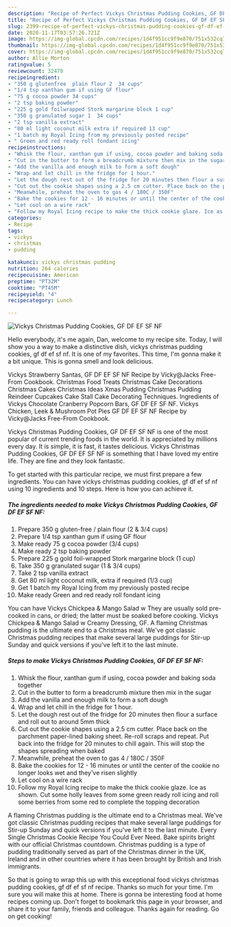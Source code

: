 ```yaml
---
description: "Recipe of Perfect Vickys Christmas Pudding Cookies, GF DF EF SF NF"
title: "Recipe of Perfect Vickys Christmas Pudding Cookies, GF DF EF SF NF"
slug: 2399-recipe-of-perfect-vickys-christmas-pudding-cookies-gf-df-ef-sf-nf
date: 2020-11-17T03:57:26.721Z
image: https://img-global.cpcdn.com/recipes/1d4f951cc9f9e870/751x532cq70/vickys-christmas-pudding-cookies-gf-df-ef-sf-nf-recipe-main-photo.jpg
thumbnail: https://img-global.cpcdn.com/recipes/1d4f951cc9f9e870/751x532cq70/vickys-christmas-pudding-cookies-gf-df-ef-sf-nf-recipe-main-photo.jpg
cover: https://img-global.cpcdn.com/recipes/1d4f951cc9f9e870/751x532cq70/vickys-christmas-pudding-cookies-gf-df-ef-sf-nf-recipe-main-photo.jpg
author: Allie Morton
ratingvalue: 5
reviewcount: 32470
recipeingredient:
- "350 g glutenfree  plain flour 2  34 cups"
- "1/4 tsp xanthan gum if using GF flour"
- "75 g cocoa powder 34 cups"
- "2 tsp baking powder"
- "225 g gold foilwrapped Stork margarine block 1 cup"
- "350 g granulated sugar 1  34 cups"
- "2 tsp vanilla extract"
- "80 ml light coconut milk extra if required 13 cup"
- "1 batch my Royal Icing from my previously posted recipe"
- " Green and red ready roll fondant icing"
recipeinstructions:
- "Whisk the flour, xanthan gum if using, cocoa powder and baking soda together"
- "Cut in the butter to form a breadcrumb mixture then mix in the sugar"
- "Add the vanilla and enough milk to form a soft dough"
- "Wrap and let chill in the fridge for 1 hour."
- "Let the dough rest out of the fridge for 20 minutes then flour a surface and roll out to around 5mm thick"
- "Cut out the cookie shapes using a 2.5 cm cutter. Place back on the parchment paper-lined baking sheet. Re-roll scraps and repeat. Put back into the fridge for 20 minutes to chill again. This will stop the shapes spreading when baked"
- "Meanwhile, preheat the oven to gas 4 / 180C / 350F"
- "Bake the cookies for 12 - 16 minutes or until the center of the cookie no longer looks wet and they&#39;ve risen slightly"
- "Let cool on a wire rack"
- "Follow my Royal Icing recipe to make the thick cookie glaze. Ice as shown. Cut some holly leaves from some green ready roll icing and roll some berries from some red to complete the topping decoration"
categories:
- Recipe
tags:
- vickys
- christmas
- pudding

katakunci: vickys christmas pudding 
nutrition: 264 calories
recipecuisine: American
preptime: "PT32M"
cooktime: "PT45M"
recipeyield: "4"
recipecategory: Lunch

---
```



![Vickys Christmas Pudding Cookies, GF DF EF SF NF](https://img-global.cpcdn.com/recipes/1d4f951cc9f9e870/751x532cq70/vickys-christmas-pudding-cookies-gf-df-ef-sf-nf-recipe-main-photo.jpg)

Hello everybody, it's me again, Dan, welcome to my recipe site. Today, I will show you a way to make a distinctive dish, vickys christmas pudding cookies, gf df ef sf nf. It is one of my favorites. This time, I'm gonna make it a bit unique. This is gonna smell and look delicious.

Vickys Strawberry Santas, GF DF EF SF NF Recipe by Vicky@Jacks Free-From Cookbook. Christmas Food Treats Christmas Cake Decorations Christmas Cakes Christmas Ideas Xmas Pudding Christmas Pudding Reindeer Cupcakes Cake Stall Cake Decorating Techniques. Ingredients of Vickys Chocolate Cranberry Popcorn Bars, GF DF EF SF NF. Vickys Chicken, Leek &amp; Mushroom Pot Pies GF DF EF SF NF Recipe by Vicky@Jacks Free-From Cookbook.

Vickys Christmas Pudding Cookies, GF DF EF SF NF is one of the most popular of current trending foods in the world. It is appreciated by millions every day. It is simple, it is fast, it tastes delicious. Vickys Christmas Pudding Cookies, GF DF EF SF NF is something that I have loved my entire life. They are fine and they look fantastic.


To get started with this particular recipe, we must first prepare a few ingredients. You can have vickys christmas pudding cookies, gf df ef sf nf using 10 ingredients and 10 steps. Here is how you can achieve it.

<!--inarticleads1-->

##### The ingredients needed to make Vickys Christmas Pudding Cookies, GF DF EF SF NF:

1. Prepare 350 g gluten-free / plain flour (2 &amp; 3/4 cups)
1. Prepare 1/4 tsp xanthan gum if using GF flour
1. Make ready 75 g cocoa powder (3/4 cups)
1. Make ready 2 tsp baking powder
1. Prepare 225 g gold foil-wrapped Stork margarine block (1 cup)
1. Take 350 g granulated sugar (1 &amp; 3/4 cups)
1. Take 2 tsp vanilla extract
1. Get 80 ml light coconut milk, extra if required (1/3 cup)
1. Get 1 batch my Royal Icing from my previously posted recipe
1. Make ready  Green and red ready roll fondant icing


You can have Vickys Chickpea &amp; Mango Salad w They are usually sold pre-cooked in cans, or dried; the latter must be soaked before cooking. Vickys Chickpea &amp; Mango Salad w Creamy Dressing, GF. A flaming Christmas pudding is the ultimate end to a Christmas meal. We&#39;ve got classic Christmas pudding recipes that make several large puddings for Stir-up Sunday and quick versions if you&#39;ve left it to the last minute. 

<!--inarticleads2-->

##### Steps to make Vickys Christmas Pudding Cookies, GF DF EF SF NF:

1. Whisk the flour, xanthan gum if using, cocoa powder and baking soda together
1. Cut in the butter to form a breadcrumb mixture then mix in the sugar
1. Add the vanilla and enough milk to form a soft dough
1. Wrap and let chill in the fridge for 1 hour.
1. Let the dough rest out of the fridge for 20 minutes then flour a surface and roll out to around 5mm thick
1. Cut out the cookie shapes using a 2.5 cm cutter. Place back on the parchment paper-lined baking sheet. Re-roll scraps and repeat. Put back into the fridge for 20 minutes to chill again. This will stop the shapes spreading when baked
1. Meanwhile, preheat the oven to gas 4 / 180C / 350F
1. Bake the cookies for 12 - 16 minutes or until the center of the cookie no longer looks wet and they&#39;ve risen slightly
1. Let cool on a wire rack
1. Follow my Royal Icing recipe to make the thick cookie glaze. Ice as shown. Cut some holly leaves from some green ready roll icing and roll some berries from some red to complete the topping decoration


A flaming Christmas pudding is the ultimate end to a Christmas meal. We&#39;ve got classic Christmas pudding recipes that make several large puddings for Stir-up Sunday and quick versions if you&#39;ve left it to the last minute. Every Single Christmas Cookie Recipe You Could Ever Need. Bake spirits bright with our official Christmas countdown. Christmas pudding is a type of pudding traditionally served as part of the Christmas dinner in the UK, Ireland and in other countries where it has been brought by British and Irish immigrants. 

So that is going to wrap this up with this exceptional food vickys christmas pudding cookies, gf df ef sf nf recipe. Thanks so much for your time. I'm sure you will make this at home. There is gonna be interesting food at home recipes coming up. Don't forget to bookmark this page in your browser, and share it to your family, friends and colleague. Thanks again for reading. Go on get cooking!
